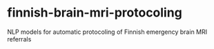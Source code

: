 # finnish-brain-mri-protocoling
NLP models for automatic protocoling of Finnish emergency brain MRI referrals
